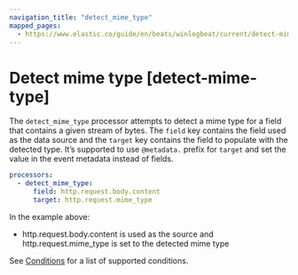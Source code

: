 ```yaml
---
navigation_title: "detect_mime_type"
mapped_pages:
  - https://www.elastic.co/guide/en/beats/winlogbeat/current/detect-mime-type.html
---
```


# Detect mime type [detect-mime-type]


The `detect_mime_type` processor attempts to detect a mime type for a field that contains a given stream of bytes. The `field` key contains the field used as the data source and the `target` key contains the field to populate with the detected type. It’s supported to use `@metadata.` prefix for `target` and set the value in the event metadata instead of fields.

```yaml
processors:
  - detect_mime_type:
      field: http.request.body.content
      target: http.request.mime_type
```

In the example above:
- http.request.body.content is used as the source and http.request.mime_type is set to the detected mime type

See [Conditions](/reference/winlogbeat/defining-processors.md#conditions) for a list of supported conditions.

